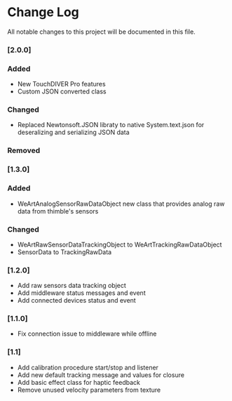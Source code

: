 
# Change Log
All notable changes to this project will be documented in this file.
 
### [2.0.0]

### Added
* New TouchDIVER Pro features
* Custom JSON converted class

### Changed
* Replaced Newtonsoft.JSON libraty to native System.text.json for deseralizing and serializing JSON data 

### Removed

### [1.3.0]

### Added
* WeArtAnalogSensorRawDataObject new class that provides analog raw data from thimble's sensors

### Changed
* WeArtRawSensorDataTrackingObject to WeArtTrackingRawDataObject
* SensorData to TrackingRawData


### [1.2.0]
* Add raw sensors data tracking object
* Add middleware status messages and event
* Add connected devices status and event

### [1.1.0]
* Fix connection issue to middleware while offline

### [1.1]
* Add calibration procedure start/stop and listener
* Add new default tracking message and values for closure
* Add basic effect class for haptic feedback
* Remove unused velocity parameters from texture
